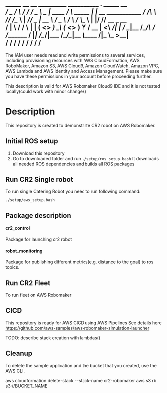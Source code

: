    _____  __      __  _________ __________      ___.             _____          __                 
  /  _  \/  \    /  \/   _____/ \______   \ ____\_ |__   ____   /     \ _____  |  | __ ___________ 
 /  /_\  \   \/\/   /\_____  \   |       _//  _ \| __ \ /  _ \ /  \ /  \\__  \ |  |/ // __ \_  __ \
/    |    \        / /        \  |    |   (  <_> ) \_\ (  <_> )    Y    \/ __ \|    <\  ___/|  | \/
\____|__  /\__/\  / /_______  /  |____|_  /\____/|___  /\____/\____|__  (____  /__|_ \\___  >__|   
        \/      \/          \/          \/           \/               \/     \/     \/    \/       
 ----------------------------------------------------------------- 

The IAM user needs read and write permissions to several services, including provisioning resources with AWS CloudFormation, AWS RoboMaker, Amazon S3, AWS Cloud9, Amazon CloudWatch, Amazon VPC, AWS Lambda and AWS Identity and Access Management. 
Please make sure you have these permissions in your account before proceeding further.


This description is valid for AWS Robomaker Cloud9 IDE and it is not tested locally(could work with minor changes)


# Description

This repository is created to demonstarte CR2 robot on AWS Robomaker.


## Initial ROS setup
1. Download this repository 
2. Go to downloaded folder and run `./setup/ros_setup.bash`
It downloads all needed ROS dependencies and builds all ROS packages


## Run CR2 Single robot
To run single Catering Robot you need to run following command:
```
./setup/aws_setup.bash 
```


## Package description
#### cr2_control
Package for launching cr2 robot
#### robot_monitoring
Package for publishing different metrics(e.g. distance to the goal) to ros topics.




## Run CR2 Fleet

To run fleet on AWS Robomaker





## CICD
This repository is ready for AWS CICD using AWS Pipelines
See details here https://github.com/aws-samples/aws-robomaker-simulation-launcher

TODO: describe stack creation with lambdas()




## Cleanup

To delete the sample application and the bucket that you created, use the AWS CLI.

aws cloudformation delete-stack --stack-name cr2-robomaker
aws s3 rb s3://BUCKET_NAME